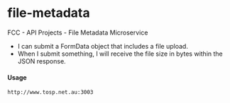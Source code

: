 # file-metadata
FCC - API Projects - File Metadata Microservice

* I can submit a FormData object that includes a file upload.
* When I submit something, I will receive the file size in bytes within the JSON response.

#### Usage
`http://www.tosp.net.au:3003`
